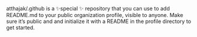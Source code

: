 atthajak/.github is a ✨special ✨ repository that you can use to add README.md to your public organization profile, visible to anyone. Make sure it’s public and and initialize it with a README in the profile directory to get started.
